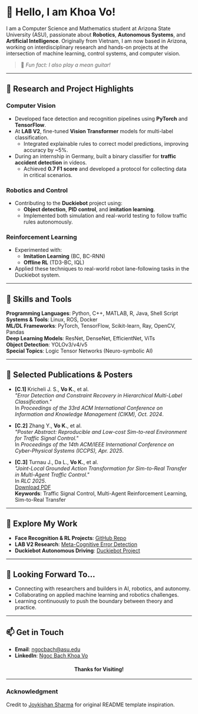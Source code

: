 # 👋 Hello, I am Khoa Vo!

I am a Computer Science and Mathematics student at Arizona State University (ASU), passionate about **Robotics**, **Autonomous Systems**, and **Artificial Intelligence**. Originally from Vietnam, I am now based in Arizona, working on interdisciplinary research and hands-on projects at the intersection of machine learning, control systems, and computer vision.

> 🎸 *Fun fact: I also play a mean guitar!*

---

## 🔬 Research and Project Highlights

### **Computer Vision**
- Developed face detection and recognition pipelines using **PyTorch** and **TensorFlow**.
- At **LAB V2**, fine-tuned **Vision Transformer** models for multi-label classification.
  - Integrated explainable rules to correct model predictions, improving accuracy by ~5%.
- During an internship in Germany, built a binary classifier for **traffic accident detection** in videos.
  - Achieved **0.7 F1 score** and developed a protocol for collecting data in critical scenarios.

### **Robotics and Control**
- Contributing to the **Duckiebot** project using:
  - **Object detection**, **PID control**, and **imitation learning**.
  - Implemented both simulation and real-world testing to follow traffic rules autonomously.

### **Reinforcement Learning**
- Experimented with:
  - **Imitation Learning** (BC, BC-RNN)
  - **Offline RL** (TD3-BC, IQL)
- Applied these techniques to real-world robot lane-following tasks in the Duckiebot system.

---

## 🧠 Skills and Tools

**Programming Languages**: Python, C++, MATLAB, R, Java, Shell Script  
**Systems & Tools**: Linux, ROS, Docker  
**ML/DL Frameworks**: PyTorch, TensorFlow, Scikit-learn, Ray, OpenCV, Pandas  
**Deep Learning Models**: ResNet, DenseNet, EfficientNet, ViTs  
**Object Detection**: YOLOv3/v4/v5  
**Special Topics**: Logic Tensor Networks (Neuro-symbolic AI)

---

## 📂 Selected Publications & Posters

- **[C.1]** Kricheli J. S., **Vo K.**, et al.  
  _"Error Detection and Constraint Recovery in Hierarchical Multi-Label Classification."_  
  In *Proceedings of the 33rd ACM International Conference on Information and Knowledge Management (CIKM), Oct. 2024*.

- **[C.2]** Zhang Y., **Vo K.**, et al.  
  _"Poster Abstract: Reproducible and Low-cost Sim-to-real Environment for Traffic Signal Control."_  
  In *Proceedings of the 14th ACM/IEEE International Conference on Cyber-Physical Systems (ICCPS), Apr. 2025*.

- **[C.3]** Turnau J., Da L., **Vo K.**, et al.  
  _"Joint-Local Grounded Action Transformation for Sim-to-Real Transfer in Multi-Agent Traffic Control."_  
  In *RLC 2025*.  
  [Download PDF](https://openreview.net/pdf?id=rlc-2025-jlgat)  
  **Keywords**: Traffic Signal Control, Multi-Agent Reinforcement Learning, Sim-to-Real Transfer

---

## 🔗 Explore My Work

- **Face Recognition & RL Projects**: [GitHub Repo](https://github.com/Chickeninvader/machine_learning_project)  
- **LAB V2 Research**: [Meta-Cognitive Error Detection](https://github.com/lab-v2/metacognitive_error_detection_and_correction_v2)  
- **Duckiebot Autonomous Driving**: [Duckiebot Project](https://github.com/Chickeninvader/duckiebot_project)

---

## 🤝 Looking Forward To...

- Connecting with researchers and builders in AI, robotics, and autonomy.
- Collaborating on applied machine learning and robotics challenges.
- Learning continuously to push the boundary between theory and practice.

---

## 📫 Get in Touch

- **Email**: ngocbach@asu.edu  
- **LinkedIn**: [Ngoc Bach Khoa Vo](https://www.linkedin.com/in/ngoc-bach-khoa-vo-963a84256/)

<h4 align="center">Thanks for Visiting!</h4>

---

### Acknowledgment

Credit to [Joykishan Sharma](https://github.com/JoykishanSharma) for original README template inspiration.
